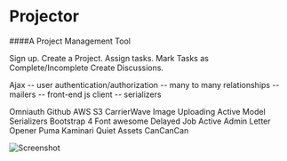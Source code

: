 # Projector
####A Project Management Tool

Sign up.
Create a Project.
Assign tasks.
Mark Tasks as Complete/Incomplete
Create Discussions.

Ajax -- user authentication/authorization -- many to many relationships -- mailers -- front-end js client -- serializers

Omniauth Github
AWS S3 CarrierWave Image Uploading
Active Model Serializers
Bootstrap 4
Font awesome
Delayed Job
Active Admin
Letter Opener
Puma
Kaminari
Quiet Assets
CanCanCan

![Screenshot](https://raw.github.com/zibs/project_management/master/app/assets/images/readmeagain.png)
